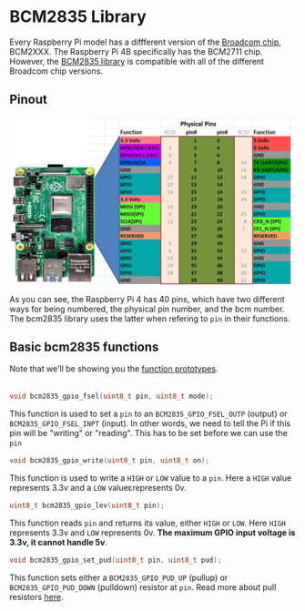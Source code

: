 # BCM2835 Library
Every Raspberry Pi model has a diffferent version of the [Broadcom chip](https://www.raspberrypi.com/documentation/computers/processors.html), 
BCM2XXX. The Raspberry Pi 4B specifically has the BCM2711 chip. However, the [BCM2835 library](https://www.airspayce.com/mikem/bcm2835/) 
is compatible with all of the different Broadcom chip versions.

## Pinout
<img align="center" src="../.assets/reference/pinout-corrected-1024x605.jpg" width="600" />

As you can see, the Raspberry Pi 4 has 40 pins, which have two different ways for being numbered, the physical pin number, and the bcm number. The bcm2835 library uses the latter when refering to `pin` in their functions.

## Basic bcm2835 functions
Note that we'll be showing you the [function prototypes](https://cplusplus.com/articles/yAqpX9L8/).<br><br>

```C++
void bcm2835_gpio_fsel(uint8_t pin, uint8_t mode);
```
This function is used to set a `pin` to an `BCM2835_GPIO_FSEL_OUTP` (output) or `BCM2835_GPIO_FSEL_INPT` (input). In other words, we need to tell the Pi if this pin will be "writing" or "reading". This has to be set before we can use the `pin`

```C++
void bcm2835_gpio_write(uint8_t pin, uint8_t on);
```
This function is used to write a `HIGH` or `LOW` value to a `pin`. Here a `HIGH` value represents 3.3v and a `LOW` valueɛrepresents 0v.

```C++
uint8_t bcm2835_gpio_lev(uint8_t pin);
```
This function reads `pin` and returns its value, either `HIGH` or `LOW`. Here `HIGH` represents 3.3v and `LOW` represents 0v. **The maximum GPIO input voltage is 3.3v, it cannot handle 5v**.

```C++
void bcm2835_gpio_set_pud(uint8_t pin, uint8_t pud);
```
This function sets either a `BCM2835_GPIO_PUD_UP` (pullup) or `BCM2835_GPIO_PUD_DOWN` (pulldown) resistor at `pin`. Read more about pull resistors [here](https://eepower.com/resistor-guide/resistor-applications/pull-up-resistor-pull-down-resistor/).
